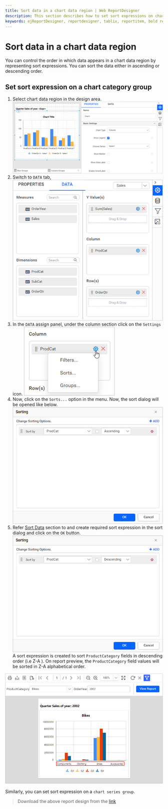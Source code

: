 ```yaml
---
title: Sort data in a chart data region | Web ReportDesigner
description: This section describes how to set sort expressions on chart category and series group in Bold Report Designer.
keywords: ejReportDesigner, reportdesigner, tablix, reportitem, bold reports, documentation, help, ej, user guide, demo, samples, bold reports, bold reporting, filters
---
```


# Sort data in a chart data region

You can control the order in which data appears in a chart data region by representing sort expressions. You can sort the data either in ascending or descending order.

## Set sort expression on a chart category group

1. Select chart data region in the design area.
![Filter dialog](/static/assets/on-premise/images/report-designer/report-items/chart/sort-data-in-chart-data-region/select-data-region.png)
2. Switch to `DATA` tab,
![Filter dialog](/static/assets/on-premise/images/report-designer/report-items/chart/add-filter-to-chart-data-region/switch-to-data-tab.png)
3. In the `DATA` assign panel, under the column section click on the `Settings` icon.
![Filter dialog](/static/assets/on-premise/images/report-designer/report-items/chart/add-filter-to-chart-data-region/filter-data-menu.png)
4. Now, click on the `Sorts...` option in the menu. Now, the sort dialog will be opened like below.
![Filter dialog](/static/assets/on-premise/images/report-designer/report-items/chart/sort-data-in-chart-data-region/sort-dialog.png)
5. Refer [Sort Data](./../../../compose-report/sort-data/) section to and create required sort expression in the sort dialog and click on the `OK` button.![Filter dialog](/static/assets/on-premise/images/report-designer/report-items/chart/sort-data-in-chart-data-region/new-sort-expression.png)
A sort expression is created to sort `ProductCategory` fields in descending order (i.e Z-A ). On report preview, the `ProductCategory` field values will be sorted in Z-A alphabetical order.

![Filter dialog](/static/assets/on-premise/images/report-designer/report-items/chart/sort-data-in-chart-data-region/sort-data-preview.png)

Similarly, you can set sort expression on a `chart series group`.

> Download the above report design from the [link](https://github.com/boldreports/resources/tree/master/docs/report-designer/chart/sort-data-in-chart-data-region.rdl)